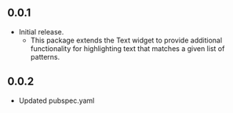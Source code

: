 ## 0.0.1

* Initial release.
    * This package extends the Text widget to provide additional functionality for highlighting text that matches a given list of patterns.

## 0.0.2

* Updated pubspec.yaml